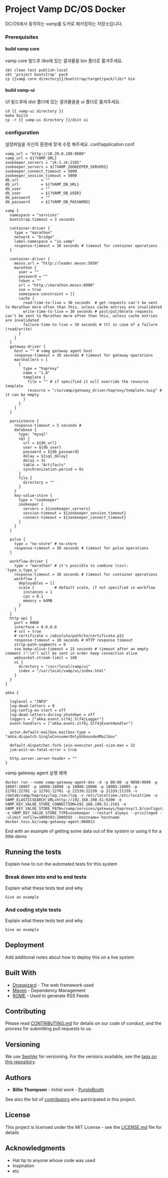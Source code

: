 # Project Vamp DC/OS Docker
DC/OS에서 동작하는 vamp를 도커로 패키징하는 저장소입니다.

### Prerequisites

#### build vamp core
vamp core 빌드후 libs에 있는 결과물을 bin 폴더로 옮겨주세요.
```
sbt clean test publish-local
sbt 'project bootstrap' pack
cp {{vamp core directory}}/bootstrap/target/pack/lib/* bin
```

#### build vamp-ui
UI 빌드후에 dist 폴더에 있는 결과물을을 ui 폴더로 옮겨주세요.
```
cd {{ vamp-ui directory }}
make build
cp -r {{ vamp-ui directory }}/dist ui
```

### configuration
설정파일을 자신의 환경에 맞게 수정 해주세요.
conf/application.conf
```
vamp_url = "http://10.20.0.100:8080"
vamp_url = ${?VAMP_URL}
zookeeper_servers = "zk-1.zk:2181"
zookeeper_servers = ${?VAMP_ZOOKEEPER_SERVERS}
zookeeper_connect_timeout = 5000
zookeeper_session_timeout = 5000
db_url          = ""
db_url          = ${?VAMP_DB_URL}
db_user         = ""
db_user         = ${?VAMP_DB_USER}
db_password     = ""
db_password     = ${?VAMP_DB_PASSWORD}

vamp {
  namespace = "services"
  bootstrap.timeout = 3 seconds

  container-driver {
    type = "marathon"
    network = "bridge"
    label-namespace = "io.vamp"
    response-timeout = 30 seconds # timeout for container operations
  }

  container-driver {
    mesos.url = "http://leader.mesos:5050"
    marathon {
      user = ""
      password = ""
      token = ""
      url = "http://marathon.mesos:8080"
      sse = true
      namespace-constraint = []
      cache {
        read-time-to-live = 30 seconds  # get requests can't be sent to Marathon more often than this, unless cache entries are invalidated
        write-time-to-live = 30 seconds # post/put/delete requests can't be sent to Marathon more often than this, unless cache entries are invalidated
        failure-time-to-live = 30 seconds # ttl in case of a failure (read/write)
      }
    }
  }
  gateway-driver {
    host = "" # vamg gateway agent host
    response-timeout = 30 seconds # timeout for gateway operations
    marshallers = [
      {
        type = "haproxy"
        name = "1.8"
        template {
          file = "" # if specified it will override the resource template
          resource = "/io/vamp/gateway_driver/haproxy/template.twig" # it can be empty
        }
      }
    ]
  }

  persistence {
    response-timeout = 5 seconds #
    database {
      type: "mysql"
      sql {
        url = ${db_url}
        user = ${db_user}
        password = ${db_password}
        delay = ${sql_delay}
        delay = 3s
        table = "Artifacts"
        synchronization.period = 0s
      }
      file {
        directory = ""
      }
    }
    key-value-store {
      type = "zookeeper"
      zookeeper {
        servers = ${zookeeper_servers}
        session-timeout = ${zookeeper_session_timeout}
        connect-timeout = ${zookeeper_connect_timeout}
      }
    }
  }

  pulse {
    type = "no-store" # no-store
    response-timeout = 30 seconds # timeout for pulse operations
  }

  workflow-driver {
    type = "marathon" # it's possible to combine (csv): 'type_x,type_y'
    response-timeout = 30 seconds # timeout for container operations
    workflow {
      deployables = []
      scale {         # default scale, if not specified in workflow
        instances = 1
        cpu = 0.1
        memory = 64MB
      }
    }
  }
  http-api {
    port = 8080
    interface = 0.0.0.0
    # ssl = true
    # certificate = /absolute/path/to/certificate.p12
    response-timeout = 10 seconds # HTTP response timeout
    strip-path-segments = 0
    sse.keep-alive-timeout = 15 seconds # timeout after an empty comment (":\n") will be sent in order keep connection alive
    websocket.stream-limit = 100
    ui {
      directory = "/usr/local/vamp/ui"
      index = "/usr/local/vamp/ui/index.html"
    }
  }
}

akka {

  loglevel = "INFO"
  log-dead-letters = 0
  log-config-on-start = off
  log-dead-letters-during-shutdown = off
  loggers = ["akka.event.slf4j.Slf4jLogger"]
  event-handlers = ["akka.event.slf4j.Slf4jEventHandler"]

  actor.default-mailbox.mailbox-type = "akka.dispatch.SingleConsumerOnlyUnboundedMailbox"

  default-dispatcher.fork-join-executor.pool-size-max = 32
  jvm-exit-on-fatal-error = true

  http.server.server-header = ""
}
```
vamp gateway agent 실행 예제

```
docker run --name vamp-gateway-agent-dev -d -p 80:80 -p 9090:9090 -p 18007:18007 -p 18008:18008 -p 18006:18006 -p 18005:18005 -p 22701:22701 -p 12701:12701 -p 22339:22339 -p 21339:21339 -v /data0/vamp/haproxy/log:/var/log -v /etc/localtime:/etc/localtime -e VAMP_ELASTICSEARCH_URL=http://192.168.190.51:9200 -e VAMP_KEY_VALUE_STORE_CONNECTION=192.168.190.51:2181 -e VAMP_KEY_VALUE_STORE_PATH=/vamp/services/gateways/haproxy/1.8/configuration -e VAMP_KEY_VALUE_STORE_TYPE=zookeeper --restart always --privileged --ulimit nofile=1000593:1000593 --hostname=`hostname` docker.toss.bz/vamp-gateway-agent:080813
```

End with an example of getting some data out of the system or using it for a little demo

## Running the tests

Explain how to run the automated tests for this system

### Break down into end to end tests

Explain what these tests test and why

```
Give an example
```

### And coding style tests

Explain what these tests test and why

```
Give an example
```

## Deployment

Add additional notes about how to deploy this on a live system

## Built With

* [Dropwizard](http://www.dropwizard.io/1.0.2/docs/) - The web framework used
* [Maven](https://maven.apache.org/) - Dependency Management
* [ROME](https://rometools.github.io/rome/) - Used to generate RSS Feeds

## Contributing

Please read [CONTRIBUTING.md](https://gist.github.com/PurpleBooth/b24679402957c63ec426) for details on our code of conduct, and the process for submitting pull requests to us.

## Versioning

We use [SemVer](http://semver.org/) for versioning. For the versions available, see the [tags on this repository](https://github.com/your/project/tags). 

## Authors

* **Billie Thompson** - *Initial work* - [PurpleBooth](https://github.com/PurpleBooth)

See also the list of [contributors](https://github.com/your/project/contributors) who participated in this project.

## License

This project is licensed under the MIT License - see the [LICENSE.md](LICENSE.md) file for details

## Acknowledgments

* Hat tip to anyone whose code was used
* Inspiration
* etc

